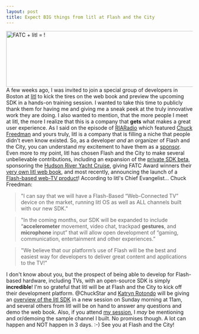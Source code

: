 ```yaml
---
layout: post
title: Expect BIG things from litl at Flash and the City
---
```


<p><a href="/images/FATC-litl.png"><img title="FATC-litl" src="/images/FATC-litl.png" alt="FATC + litl = !" width="562" height="151"/></a> A few weeks ago, I was invited to join a special group of developers in Boston at <a title="litl" href="http://litl.com">litl</a> to kick the tires on the web book and preview the upcoming SDK in a hands-on training session. I wanted to take this time to publicly thank them for having me and giving me a sneak peek at the truly innovative work they are doing. I also wanted to mention, that the more people I meet at litl, the more I realize that this is a company that <strong>gets</strong> what makes a great user experience. As I said on the episode of <a title="RIARadio - litl and Flash and the City" href="http://www.insideria.com/2010/05/episode-14-litl-and-flash-and.html">RIARadio</a> which featured <a title="Chuckstar on Twitter" href="http://twitter.com/chuckstar">Chuck Freedman</a> and yours truly, litl is a company that is filling a niche that people didn't even know existed. So, as a developer <em>and</em> an organizer of Flash and the City, you can understand my excitement to have them as a <a title="FATC Sponsors" href="http://blog.flashandthecity.com/sponsor/">sponsor</a>. Even more to my point, litl has chosen Flash and the City to make several unbelievable contributions, including an expansion of the <a title="FATC Blog - Big day for litl" href="http://blog.flashandthecity.com/2010/03/23/litl-will-support-flash-player-10-1/">private SDK beta</a>, sponsoring the <a title="FATC Cruise" href="http://blog.flashandthecity.com/schedule/2010-sessions/day-2/city-track/new-york-dinner-cruise/">Hudson River Yacht Cruise</a>, giving FATC Award winners their <a title="FATC Awards" href="http://blog.flashandthecity.com/schedule/2010-sessions/day-2/technical-track/closing-ceremony-and-statue-of-liberty-award/">very own litl web book</a>, and most recently, announcing the launch of a <a title="Chuckstar blog" href="http://www.chuckstar.com/blog/?p=842">Flash-based web-TV product</a>! According to litl's Chief Evangelist... Chuck Freedman:</p>
<blockquote>"I can say that we will have a Flash-Based &ldquo;Web-Connected TV&rdquo; device on the market, running litl OS as well as ALL channels built with our new SDK."</blockquote>
<blockquote>"In the coming months, our SDK will be expanded to include &ldquo;<strong>accelerometer</strong> movement, video chat, trackpad <strong>gestures</strong>, and <strong>microphone</strong> input&rdquo; that will allow open development of &ldquo;gaming, communication, entertainment and other experiences.&rdquo;</blockquote>
<blockquote>"We believe that our platform&rsquo;s use of Flash will be the best and easiest way for developers to deliver great content and applications to the TV!"</blockquote>
<p>I don't know about you, but the prospect of being able to develop for Flash-based hardware, including TVs, with an open-source SDK is simply <strong>incredible</strong>! I'm so grateful that litl will be at Flash and the City to kick off their development platform. @ChuckStar and <a title="Blog- Kathryn Rotondo" href="http://flashionista.org">Katryn Rotondo</a> will be giving an <a href="http://blog.flashandthecity.com/schedule/2010-sessions/day-3/inspiration-track/a-litl-sdk-for-flash-and-flex/">overview of the litl SDK</a> in a new session on Sunday morning at 11am, and several others from litl will be on hand to answer any questions and demo the web book. Also, if you attend <a href="http://blog.flashandthecity.com/schedule/2010-sessions/day-2/inspirational-track/the-next-generation-of-flash-user-experience/">my session</a>, I <em>may</em> be mentioning and or/demoing the sample channel I built. No promises though. A lot can happen and NOT happen in 3 days. :-) See you at Flash and the City!</p>